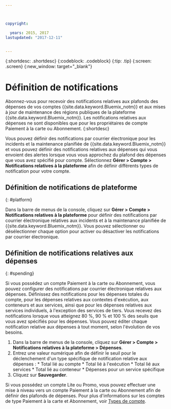 ```yaml
---



copyright:

  years: 2015, 2017
lastupdated: "2017-12-11"


---
```


{:shortdesc: .shortdesc}
{:codeblock: .codeblock}
{:tip: .tip}
{:screen: .screen}
{:new_window: target="_blank"}

# Définition de notifications
Abonnez-vous pour recevoir des notifications relatives aux plafonds des dépenses de vos comptes {{site.data.keyword.Bluemix_notm}} et aux mises à jour de maintenance des régions publiques de la plateforme {{site.data.keyword.Bluemix_notm}}. Les notifications relatives aux dépenses ne sont disponibles que pour les propriétaires de compte Paiement à la carte ou Abonnement.
{:shortdesc}

Vous pouvez définir des notifications par courrier électronique pour les incidents et la maintenance planifiée de {{site.data.keyword.Bluemix_notm}} et vous pouvez définir des notifications relatives aux dépenses qui vous envoient des alertes lorsque vous vous approchez du plafond des dépenses que vous avez spécifié pour compte. Sélectionnez **Gérer > Compte > Notifications relatives à la plateforme** afin de définir différents types de notification pour votre compte.

## Définition de notifications de plateforme
{: #platform}

Dans la barre de menus de la console, cliquez sur **Gérer > Compte > Notifications relatives à la plateforme** pour définir des notifications par courrier électronique relatives aux incidents et à la maintenance planifiée de {{site.data.keyword.Bluemix_notm}}. Vous pouvez sélectionner ou désélectionner chaque option pour activer ou désactiver les notifications par courrier électronique.

## Définition de notifications relatives aux dépenses
{: #spending}

Si vous possédez un compte Paiement à la carte ou Abonnement, vous pouvez configurer des notifications par courrier électronique relatives aux dépenses. Définissez des notifications pour les dépenses totales du compte, pour les dépenses relatives aux contextes
d'exécution, aux conteneurs et aux services, ainsi que pour les dépenses relatives aux services individuels, à l'exception des services de tiers. Vous recevez des
notifications lorsque vous atteignez 80 %, 90 % et 100 % des seuils que vous avez spécifiés pour les dépenses. Vous pouvez éditer chaque notification
relative aux dépenses à tout moment, selon l'évolution de vos besoins.

  1. Dans la barre de menus de la console, cliquez sur **Gérer > Compte > Notifications relatives à la plateforme > Dépenses**.
  2. Entrez une valeur numérique afin de définir le seuil pour le déclenchement d'un type spécifique de notification relative aux dépenses :
    * Total lié au compte
    * Total lié à l'exécution
    * Total lié aux services
    * Total lié au conteneur
    * Dépenses pour un service spécifique
  3. Cliquez sur **Sauvegarder**.

Si vous possédez un compte Lite ou Promo, vous pouvez effectuer une mise à niveau vers un compte Paiement à la carte ou Abonnement afin de définir des plafonds de dépenses. Pour plus d'informations sur les comptes de type Paiement à la carte et Abonnement, voir [Types de compte](/docs/pricing/index.html).
